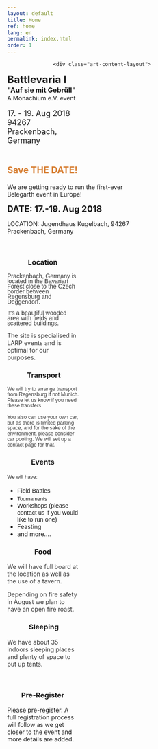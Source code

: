 ```yaml
---
layout: default
title: Home
ref: home
lang: en
permalink: index.html
order: 1
---
```


<div class="art-content-layout">
                     <div class="art-content-layout-row">
                         <div class="art-layout-cell art-content"><article class="art-post art-article">
                   
                   <div class="art-content-layout">
  <div class="art-content-layout-row responsive-layout-row-2">
    <div class="art-layout-cell layout-item-0" style="width: 33%">
        <span style="font-weight: bold; font-size: 24px;">Battlevaria I</span><br><span style="font-weight: bold; font-size: 16px;">"Auf sie mit Gebrüll"</span><br>A Monachium e.V. event<br><br><span style="font-size: 18px;">17. - 19. Aug 2018<br>94267 Prackenbach, Germany</span><br><br>
    </div><div class="art-layout-cell layout-item-1" style="width: 67%">
        <h1><span style="color: #D77F33;">Save THE DATE!</span></h1>
        <p>We are getting ready to run the first-ever Belegarth event in Europe!</p><p><span style="font-size: 20px; font-weight: bold;">DATE: 17.-19. Aug 2018</span></p><p>LOCATION:&nbsp;Jugendhaus Kugelbach, 94267 Prackenbach, Germany</p><p><br></p>
    </div>
    </div>
</div>
<div class="art-content-layout">
    <div class="art-content-layout-row responsive-layout-row-3">
    <div class="art-layout-cell layout-item-2" style="width: 33%">
        <h3 style="text-align: center;">Location</h3><p><span style="color: rgb(54, 54, 54); font-family: Verdana, sans-serif; line-height: 12px;">Prackenbach, Germany is located in the Bavarian Forest close to the Czech border between Regensburg and Deggendorf.</span><br></p><p><span style="color: rgb(54, 54, 54); font-family: Verdana, sans-serif; line-height: 12px;">It's a beautiful wooded area with fields and scattered buildings.</span></p><p><span style="color: rgb(54, 54, 54);">The site is specialised in LARP events and is optimal for our purposes.</span></p>
    </div><div class="art-layout-cell layout-item-2" style="width: 34%">
        <h3 style="text-align: center;">Transport</h3><p class="MsoNormal"><span lang="EN-GB" style="font-size: 9pt; line-height: 107%; font-family: Verdana, sans-serif; color: rgb(54, 54, 54);">We will try to arrange transport
         from Regensburg if not Munich. Please let us know if you need these transfers</span></p><p class="MsoNormal"><span lang="EN-GB" style="font-size: 9pt; line-height: 107%; font-family: Verdana, sans-serif; color: rgb(54, 54, 54);">You also can use your own car, but as there is limited parking space, and for the sake of the environment, please consider car pooling. We will set up a contact page for that.</span></p>
    </div><div class="art-layout-cell layout-item-2" style="width: 33%">
        <h3 style="text-align: center;">Events</h3><p class="MsoNormal" style="margin-top: 9pt; margin-right: 0cm; margin-bottom: 9pt; margin-left: 0cm; line-height: 13.5pt;"><span lang="EN-GB" style="font-size: 9pt; font-family: Verdana, sans-serif;">We
         will have:</span></p><p class="MsoNormal" style="margin-top: 9pt; margin-right: 0cm; margin-bottom: 9pt; margin-left: 0cm;"></p><ul><li><span style="font-family: Verdana, sans-serif; line-height: 18px;">Field Battles</span></li><li><span lang="EN-GB" style="font-size: 9pt; line-height: 107%; font-family: Verdana, sans-serif;">Tournaments</span></li><li><span lang="EN-GB" style="font-size: 9pt; line-height: 107%; font-family: Verdana, sans-serif;"></span><span style="font-family: Verdana, sans-serif;">Workshops (please contact us if you would like to run one)</span></li><li>Feasting</li><li>and more....</li></ul><p>
        </p>
    </div>
    </div>
</div>
<div class="art-content-layout">
    <div class="art-content-layout-row responsive-layout-row-3">
    <div class="art-layout-cell layout-item-2" style="width: 33%">
        <h3 style="text-align: center;">Food</h3><p><span style="color: rgb(54, 54, 54);">We will have full board at the location as well as the use of a tavern.</span></p><p><span style="color: rgb(54, 54, 54);">Depending on fire safety in August we plan to have an open fire roast.</span></p>
    </div><div class="art-layout-cell layout-item-2" style="width: 34%">
        <h3 style="text-align: center;">Sleeping</h3><p><span style="color: rgb(54, 54, 54);">We have about 35 indoors sleeping places and plenty of space to put up tents.</span><span style="color: rgb(54, 54, 54);"></span></p><p><br></p>
    </div><div class="art-layout-cell layout-item-2" style="width: 33%">
        <h3 style="text-align: center;">Pre-Register</h3><p>Please pre-register. A full registration process will follow as we get closer to the event and more details are added.<br></p><p><br></p>
    </div>
    </div>
</div>
</div>
</div>
</div>
